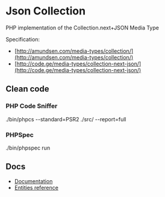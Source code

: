 # Json Collection

PHP implementation of the Collection.next+JSON Media Type

Specification: 
- [http://amundsen.com/media-types/collection/](http://amundsen.com/media-types/collection/)
- [http://code.ge/media-types/collection-next-json/](http://code.ge/media-types/collection-next-json/)

## Clean code

### PHP Code Sniffer
./bin/phpcs --standard=PSR2 ./src/ --report=full

### PHPSpec
./bin/phpspec run

## Docs

- [Documentation](https://github.com/mickaelvieira/JsonCollection/blob/master/docs/index.md)
- [Entities reference](https://github.com/mickaelvieira/JsonCollection/blob/master/docs/entities.md)
    
